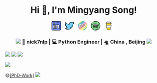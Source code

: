 <div align="center">
   <h1>Hi 👋, I'm Mingyang Song!</a> </h1>
</div>
<p align='center'>
<a href=""><img height="30" src="https://raw.githubusercontent.com/8bithemant/8bithemant/master/linkedin.png?raw=true"></a>&nbsp;&nbsp;
<a href=""><img height="30" src="https://raw.githubusercontent.com/8bithemant/8bithemant/master/twitter.png?raw=true"></a>&nbsp;&nbsp;
<a href=""><img height="30" src="https://raw.githubusercontent.com/8bithemant/8bithemant/master/devto.png?raw=true"></a>&nbsp;&nbsp;
<a href=""><img height="30" src="https://raw.githubusercontent.com/8bithemant/8bithemant/master/spotify.png?raw=true"></a>&nbsp;&nbsp;
<a href=""><img height="30" src="https://raw.githubusercontent.com/8bithemant/8bithemant/master/coffee.jpg?raw=true"></a>&nbsp;&nbsp;
</p>

<div align="center">
<h3><img src="https://media.giphy.com/media/WUlplcMpOCEmTGBtBW/giphy.gif" width="30"> 🙎 nick7nlp | 💻 Python Engineer | 🛸 China , Beijing <img src="https://media.giphy.com/media/WUlplcMpOCEmTGBtBW/giphy.gif" width="30"></h3>
</div>

[![](https://img.shields.io/badge/Google%20Scholar-4385FE.svg?&color=d6d6d6&style=flat-square&logo=google-scholar#pic_center)](https://scholar.google.com/citations?hl=en&user=3aBZza8AAAAJ)
[![](https://img.shields.io/github/stars/nick7nlp?style=flat-square&logo=github&label=Stars&color=gray#pic_center)](https://github.com/nick7nlp)
[![](https://komarev.com/ghpvc/?username=nick7nlp&style=flat-square#pic_center)](https://github.com/nick7nlp)

<picture>
<source 
  srcset="https://github-readme-stats.vercel.app/api?username=nick7nlp&show_icons=True&theme=transparent"
  media="(prefers-color-scheme: dark)"
/>
<source
  srcset="https://github-readme-stats.vercel.app/api?username=nick7nlp&show_icons=true&theme=transparent"
  media="(prefers-color-scheme: light), (prefers-color-scheme: no-preference)"
/>
<img src="https://github-readme-stats.vercel.app/api?username=nick7nlp&show_icons=true&theme=transparent" />
</picture>

😄[[PhD-Work]](https://scholar.google.com/citations?user=vA2YMfgAAAAJ&hl=en)
<picture>
<source 
  srcset="https://github-readme-stats.vercel.app/api?username=MySong7NLPer&show_icons=True&theme=transparent"
  media="(prefers-color-scheme: dark)"
/>
<source
  srcset="https://github-readme-stats.vercel.app/api?username=MySong7NLPer&show_icons=true&theme=transparent"
  media="(prefers-color-scheme: light), (prefers-color-scheme: no-preference)"
/>
<img src="https://github-readme-stats.vercel.app/api?username=MySong7NLPer&show_icons=true&theme=transparent" />
</picture>


<!---
<picture>
  <source media="(prefers-color-scheme: dark)" srcset="https://raw.githubusercontent.com/nick7nlp/nick7nlp/output/github-contribution-grid-snake-dark.svg">
  <source media="(prefers-color-scheme: light)" srcset="https://raw.githubusercontent.com/nick7nlp/nick7nlp/output/github-contribution-grid-snake.svg">
  <img alt="github contribution grid snake animation" src="https://raw.githubusercontent.com/nick7nlp/nick7nlp/output/github-contribution-grid-snake.svg">
</picture>

- 👋 Hi, I’m @nick7nlp
- 👀 I’m interested in ...
- 🌱 I’m currently learning ...
- 💞️ I’m looking to collaborate on ...
- 📫 How to reach me ...
- 😄 Pronouns: ...
- ⚡ Fun fact: ...

nick7nlp/nick7nlp is a ✨ special ✨ repository because its `README.md` (this file) appears on your GitHub profile.
You can click the Preview link to take a look at your changes.
--->
